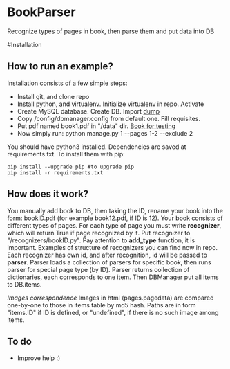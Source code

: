 BookParser
==========

Recognize types of pages in book, then parse them and put data into DB

#Installation

How to run an example?
----------------------

Installation consists of a few simple steps:

* Install git, and clone repo
* Install python, and virtualenv. Initialize virtualenv in repo. Activate
* Create MySQL database. Create DB. Import [dump](https://bitbucket.org/vindex10/bookparse/downloads/bookdata.sql.gz)
* Copy /config/dbmanager.config from default one. Fill requisites.
* Put pdf named book1.pdf in "/data" dir. [Book for testing](https://bitbucket.org/vindex10/bookparse/downloads/book1.pdf)
* Now simply run: python manage.py 1 --pages 1-2 --exclude 2

You should have python3 installed.
Dependencies are saved at requirements.txt.
To install them with pip:

    pip install --upgrade pip #to upgrade pip
    pip install -r requirements.txt

How does it work?
-----------------

You manually add book to DB, then taking the ID, rename your book into the form: bookID.pdf (for example book12.pdf, if ID is 12). Your book consists of different types of pages. For each type of page you must write **recognizer**, which will return True if page recognized by it. Put recognizer to "/recognizers/bookID.py". Pay attention to __add_type__ function, it is important. Examples of structure of recognizers you can find now in repo. Each recognizer has own id, and after recognition, id will be passed to **parser**. Parser loads a collection of parsers for specific book, then runs parser for special page type (by ID). Parser returns collection of dictionaries, each corresponds to one item. Then DBManager put all items to DB.items.


*Images correspondence* Images in html (pages.pagedata) are compared one-by-one to those in items table by md5 hash. Paths are in form "items.ID" if ID is defined, or "undefined", if there is no such image among items.

To do
-----
* Improve help :)
